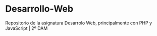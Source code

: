 # Desarrollo-Web
Repositorio de la asignatura Desarrolo Web, principalmente con PHP y JavaScript | 2º DAM
